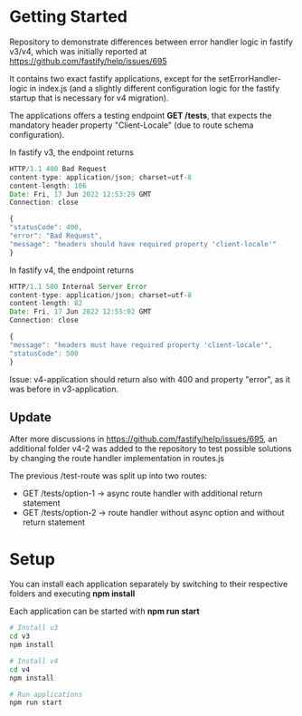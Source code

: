 # Getting Started

Repository to demonstrate differences between error handler logic in fastify v3/v4, which was initially reported at https://github.com/fastify/help/issues/695

It contains two exact fastify applications, except for the setErrorHandler-logic in index.js (and a slightly different configuration logic for the fastify startup that is necessary for v4 migration).

The applications offers a testing endpoint **GET /tests**, that expects the mandatory header property "Client-Locale" (due to route schema configuration).

In fastify v3, the endpoint returns

```javascript
HTTP/1.1 400 Bad Request
content-type: application/json; charset=utf-8
content-length: 106
Date: Fri, 17 Jun 2022 12:53:29 GMT
Connection: close

{
"statusCode": 400,
"error": "Bad Request",
"message": "headers should have required property 'client-locale'"
}
```

In fastify v4, the endpoint returns

```javascript
HTTP/1.1 500 Internal Server Error
content-type: application/json; charset=utf-8
content-length: 82
Date: Fri, 17 Jun 2022 12:55:02 GMT
Connection: close

{
"message": "headers must have required property 'client-locale'",
"statusCode": 500
}
```

Issue: v4-application should return also with 400 and property "error", as it was before in v3-application.

## Update

After more discussions in https://github.com/fastify/help/issues/695, an additional folder v4-2 was added to the repository to test possible solutions by changing the route handler implementation in routes.js

The previous /test-route was split up into two routes:

- GET /tests/option-1 -> async route handler with additional return statement
- GET /tests/option-2 -> route handler without async option and without return statement

# Setup

You can install each application separately by switching to their respective folders and executing **npm install**

Each application can be started with **npm run start**

```bash
# Install v3
cd v3
npm install

# Install v4
cd v4
npm install

# Run applications
npm run start
```
